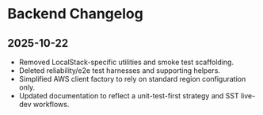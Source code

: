 # Backend Changelog

## 2025-10-22
- Removed LocalStack-specific utilities and smoke test scaffolding.
- Deleted reliability/e2e test harnesses and supporting helpers.
- Simplified AWS client factory to rely on standard region configuration only.
- Updated documentation to reflect a unit-test-first strategy and SST live-dev workflows.

